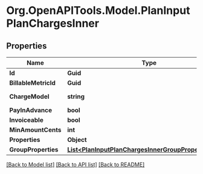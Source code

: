 # Org.OpenAPITools.Model.PlanInputPlanChargesInner

## Properties

Name | Type | Description | Notes
------------ | ------------- | ------------- | -------------
**Id** | **Guid** |  | [optional] 
**BillableMetricId** | **Guid** |  | [optional] 
**ChargeModel** | **string** | Charge model type | [optional] 
**PayInAdvance** | **bool** |  | [optional] 
**Invoiceable** | **bool** |  | [optional] 
**MinAmountCents** | **int** |  | [optional] 
**Properties** | **Object** |  | [optional] 
**GroupProperties** | [**List&lt;PlanInputPlanChargesInnerGroupPropertiesInner&gt;**](PlanInputPlanChargesInnerGroupPropertiesInner.md) |  | [optional] 

[[Back to Model list]](../README.md#documentation-for-models) [[Back to API list]](../README.md#documentation-for-api-endpoints) [[Back to README]](../README.md)


